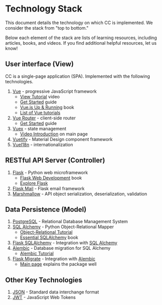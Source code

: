 # Technology Stack

This document details the technology on which CC is implemented.
We consider the stack from "top to bottom."

Below each element of the stack are lists of learning resources,
including articles, books, and videos.
If you find additional helpful resources,
let us know!

## User interface (View)

CC is a single-page application (SPA).
Implemented with the following technologies.

1. [Vue](https://vuejs.org/) - progressive JavaScript framework
    - [View Tutorial](https://youtu.be/78tNYZUS-ps) video
    - [Get Started](https://vuejs.org/v2/guide/) guide
    - [Vue.js Up & Running](https://www.safaribooksonline.com/library/view/vuejs-up-and/9781491997239/) book
    - [List of Vue tutorials](https://madewithvuejs.com/tutorials)
1. [Vue Router](https://router.vuejs.org/) - client-side router
    - [Get Started](https://router.vuejs.org/guide/) guide
1. [Vuex](https://vuex.vuejs.org/) - state management
    - [Video Introduction](https://vuex.vuejs.org/) on main page
1. [Vuetify](https://vuetifyjs.com/en/) - Material Design component framework
1. [VueI18n](https://kazupon.github.io/vue-i18n/) - internationalization

## RESTful API Server (Controller)

1. [Flask](http://flask.pocoo.org/) - Python web microframework
    - [Flask Web Development](https://www.safaribooksonline.com/library/view/flask-web-development/9781491991725/) book
    - [Explore Flask](http://exploreflask.com/)
1. [Flask Mail](https://pythonhosted.org/Flask-Mail/) - Flask email framework
1. [Marshmallow](https://marshmallow.readthedocs.io/en/3.0/index.html) - API object serialization, deserialization, validation

## Data Persistence (Model)

1. [PostgreSQL](https://www.postgresql.org/) - Relational Database Management System
1. [SQL Alchemy](https://www.sqlalchemy.org/) - Python Object-Relational Mapper
    - [Object-Relational Tutorial](https://docs.sqlalchemy.org/en/latest/orm/tutorial.html)
    - [Essential SQLAlchemy](https://www.safaribooksonline.com/library/view/essential-sqlalchemy-2nd/9781491916544/) book
1. [Flask SQLAlchemy](http://flask-sqlalchemy.pocoo.org/) - Integration with [SQL Alchemy](https://www.sqlalchemy.org/)
1. [Alembic](https://alembic.sqlalchemy.org/) - Database migration for SQL Alchemy
    - [Alembic Tutorial](https://alembic.sqlalchemy.org/en/latest/tutorial.html)
1. [Flask Migrate](https://flask-migrate.readthedocs.io) - Integration with [Alembic](https://alembic.sqlalchemy.org/)
    - [Main page]((https://flask-migrate.readthedocs.io)) explains the package well 

## Other Key Technologies

1. [JSON](http://json.org/) - Standard data interchange format
1. [JWT](https://jwt.io/) - JavaScript Web Tokens
